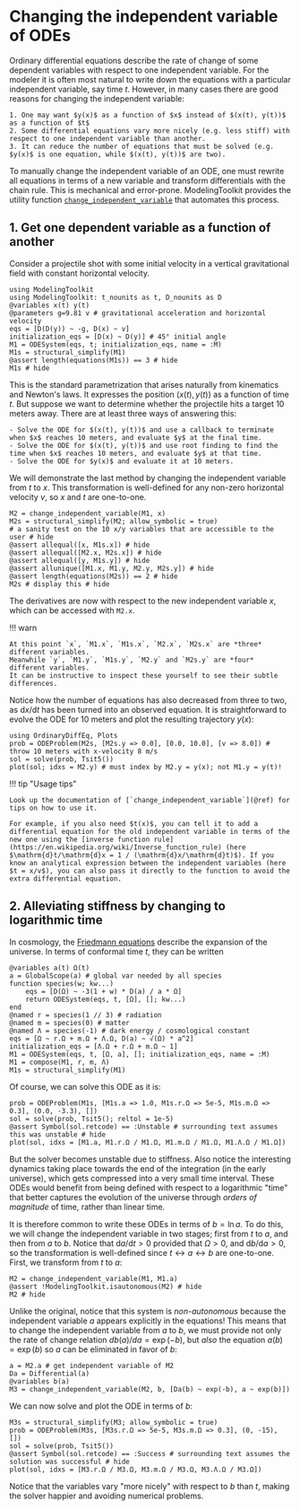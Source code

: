 # Changing the independent variable of ODEs

Ordinary differential equations describe the rate of change of some dependent variables with respect to one independent variable.
For the modeler it is often most natural to write down the equations with a particular independent variable, say time $t$.
However, in many cases there are good reasons for changing the independent variable:

    1. One may want $y(x)$ as a function of $x$ instead of $(x(t), y(t))$ as a function of $t$
    2. Some differential equations vary more nicely (e.g. less stiff) with respect to one independent variable than another.
    3. It can reduce the number of equations that must be solved (e.g. $y(x)$ is one equation, while $(x(t), y(t))$ are two).

To manually change the independent variable of an ODE, one must rewrite all equations in terms of a new variable and transform differentials with the chain rule.
This is mechanical and error-prone.
ModelingToolkit provides the utility function [`change_independent_variable`](@ref) that automates this process.

## 1. Get one dependent variable as a function of another

Consider a projectile shot with some initial velocity in a vertical gravitational field with constant horizontal velocity.

```@example changeivar
using ModelingToolkit
using ModelingToolkit: t_nounits as t, D_nounits as D
@variables x(t) y(t)
@parameters g=9.81 v # gravitational acceleration and horizontal velocity
eqs = [D(D(y)) ~ -g, D(x) ~ v]
initialization_eqs = [D(x) ~ D(y)] # 45° initial angle
M1 = ODESystem(eqs, t; initialization_eqs, name = :M)
M1s = structural_simplify(M1)
@assert length(equations(M1s)) == 3 # hide
M1s # hide
```

This is the standard parametrization that arises naturally from kinematics and Newton's laws.
It expresses the position $(x(t), y(t))$ as a function of time $t$.
But suppose we want to determine whether the projectile hits a target 10 meters away.
There are at least three ways of answering this:

    - Solve the ODE for $(x(t), y(t))$ and use a callback to terminate when $x$ reaches 10 meters, and evaluate $y$ at the final time.
    - Solve the ODE for $(x(t), y(t))$ and use root finding to find the time when $x$ reaches 10 meters, and evaluate $y$ at that time.
    - Solve the ODE for $y(x)$ and evaluate it at 10 meters.

We will demonstrate the last method by changing the independent variable from $t$ to $x$.
This transformation is well-defined for any non-zero horizontal velocity $v$, so $x$ and $t$ are one-to-one.

```@example changeivar
M2 = change_independent_variable(M1, x)
M2s = structural_simplify(M2; allow_symbolic = true)
# a sanity test on the 10 x/y variables that are accessible to the user # hide
@assert allequal([x, M1s.x]) # hide
@assert allequal([M2.x, M2s.x]) # hide
@assert allequal([y, M1s.y]) # hide
@assert allunique([M1.x, M1.y, M2.y, M2s.y]) # hide
@assert length(equations(M2s)) == 2 # hide
M2s # display this # hide
```

The derivatives are now with respect to the new independent variable $x$, which can be accessed with `M2.x`.

!!! warn
    
    At this point `x`, `M1.x`, `M1s.x`, `M2.x`, `M2s.x` are *three* different variables.
    Meanwhile `y`, `M1.y`, `M1s.y`, `M2.y` and `M2s.y` are *four* different variables.
    It can be instructive to inspect these yourself to see their subtle differences.

Notice how the number of equations has also decreased from three to two, as $\mathrm{d}x/\mathrm{d}t$ has been turned into an observed equation.
It is straightforward to evolve the ODE for 10 meters and plot the resulting trajectory $y(x)$:

```@example changeivar
using OrdinaryDiffEq, Plots
prob = ODEProblem(M2s, [M2s.y => 0.0], [0.0, 10.0], [v => 8.0]) # throw 10 meters with x-velocity 8 m/s
sol = solve(prob, Tsit5())
plot(sol; idxs = M2.y) # must index by M2.y = y(x); not M1.y = y(t)!
```

!!! tip "Usage tips"
    
    Look up the documentation of [`change_independent_variable`](@ref) for tips on how to use it.
    
    For example, if you also need $t(x)$, you can tell it to add a differential equation for the old independent variable in terms of the new one using the [inverse function rule](https://en.wikipedia.org/wiki/Inverse_function_rule) (here $\mathrm{d}t/\mathrm{d}x = 1 / (\mathrm{d}x/\mathrm{d}t)$). If you know an analytical expression between the independent variables (here $t = x/v$), you can also pass it directly to the function to avoid the extra differential equation.

## 2. Alleviating stiffness by changing to logarithmic time

In cosmology, the [Friedmann equations](https://en.wikipedia.org/wiki/Friedmann_equations) describe the expansion of the universe.
In terms of conformal time $t$, they can be written

```@example changeivar
@variables a(t) Ω(t)
a = GlobalScope(a) # global var needed by all species
function species(w; kw...)
    eqs = [D(Ω) ~ -3(1 + w) * D(a) / a * Ω]
    return ODESystem(eqs, t, [Ω], []; kw...)
end
@named r = species(1 // 3) # radiation
@named m = species(0) # matter
@named Λ = species(-1) # dark energy / cosmological constant
eqs = [Ω ~ r.Ω + m.Ω + Λ.Ω, D(a) ~ √(Ω) * a^2]
initialization_eqs = [Λ.Ω + r.Ω + m.Ω ~ 1]
M1 = ODESystem(eqs, t, [Ω, a], []; initialization_eqs, name = :M)
M1 = compose(M1, r, m, Λ)
M1s = structural_simplify(M1)
```

Of course, we can solve this ODE as it is:

```@example changeivar
prob = ODEProblem(M1s, [M1s.a => 1.0, M1s.r.Ω => 5e-5, M1s.m.Ω => 0.3], (0.0, -3.3), [])
sol = solve(prob, Tsit5(); reltol = 1e-5)
@assert Symbol(sol.retcode) == :Unstable # surrounding text assumes this was unstable # hide
plot(sol, idxs = [M1.a, M1.r.Ω / M1.Ω, M1.m.Ω / M1.Ω, M1.Λ.Ω / M1.Ω])
```

But the solver becomes unstable due to stiffness.
Also notice the interesting dynamics taking place towards the end of the integration (in the early universe), which gets compressed into a very small time interval.
These ODEs would benefit from being defined with respect to a logarithmic "time" that better captures the evolution of the universe through *orders of magnitude* of time, rather than linear time.

It is therefore common to write these ODEs in terms of $b = \ln a$.
To do this, we will change the independent variable in two stages; first from $t$ to $a$, and then from $a$ to $b$.
Notice that $\mathrm{d}a/\mathrm{d}t > 0$ provided that $\Omega > 0$, and $\mathrm{d}b/\mathrm{d}a > 0$, so the transformation is well-defined since $t \leftrightarrow a \leftrightarrow b$ are one-to-one.
First, we transform from $t$ to $a$:

```@example changeivar
M2 = change_independent_variable(M1, M1.a)
@assert !ModelingToolkit.isautonomous(M2) # hide
M2 # hide
```

Unlike the original, notice that this system is *non-autonomous* because the independent variable $a$ appears explicitly in the equations!
This means that to change the independent variable from $a$ to $b$, we must provide not only the rate of change relation $db(a)/da = \exp(-b)$, but *also* the equation $a(b) = \exp(b)$ so $a$ can be eliminated in favor of $b$:

```@example changeivar
a = M2.a # get independent variable of M2
Da = Differential(a)
@variables b(a)
M3 = change_independent_variable(M2, b, [Da(b) ~ exp(-b), a ~ exp(b)])
```

We can now solve and plot the ODE in terms of $b$:

```@example changeivar
M3s = structural_simplify(M3; allow_symbolic = true)
prob = ODEProblem(M3s, [M3s.r.Ω => 5e-5, M3s.m.Ω => 0.3], (0, -15), [])
sol = solve(prob, Tsit5())
@assert Symbol(sol.retcode) == :Success # surrounding text assumes the solution was successful # hide
plot(sol, idxs = [M3.r.Ω / M3.Ω, M3.m.Ω / M3.Ω, M3.Λ.Ω / M3.Ω])
```

Notice that the variables vary "more nicely" with respect to $b$ than $t$, making the solver happier and avoiding numerical problems.
